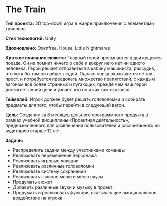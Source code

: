 # The Train

**Тип проекта:** 2D top-down игра в жанре приключения с элементами триллера 

**Стек технологий:** Unity 

**Вдохновлено:** Oxenfree, House, Little Nightmares 

**Краткое описание сюжета:** Главный герой просыпается в движущемся поезде. Он не помнит ничего о себе и вокруг него нет ни одного человека. Герой решает отправиться в кабину машиниста, рассудив, что хотя бы там он найдет людей. Однако поезд оказывается не так прост, и потребуется преодолеть множество препятствий, с каждым вагоном всё более странных и пугающих, прежде чем наш герой достигнет своей цели и узнает, кто он и как там оказался. 

**Геймплей:** Игрок должен будет решать головоломки и собирать предметы для того, чтобы перейти в следующий вагон. 

**Цель:** Создание за 8 месяцев цельного программного продукта в рамках учебной дисциплины «Проектная деятельность», предназначенного для развлечения пользователей и рассчитанного на аудиторию старше 12 лет.


**Задачи:** 
-	Распределить задачи между участниками команды
-	Реализовать перемещение персонажа
-	Реализовать игровые локации
-	Реализовать различные головоломки 
-	Реализовать систему сохранений
-	Реализовать главное меню и меню паузы
-	Продумать сюжет
-	Добавить различные звуки и музыку в проект
-	Продумать и реализовать функции, оказывающие эмоциональное воздействие на игрока


